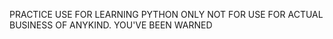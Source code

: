 PRACTICE USE FOR LEARNING PYTHON ONLY
NOT FOR USE FOR ACTUAL BUSINESS OF ANYKIND.
YOU'VE BEEN WARNED